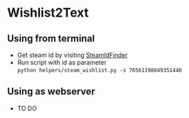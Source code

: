 # Wishlist2Text

## Using from terminal
* Get steam id by visiting [SteamIdFinder](https://steamidfinder.com)
* Run script with id as parameter  
`python helpers/steam_wishlist.py -s 76561198049351440`

## Using as webserver
* TO DO